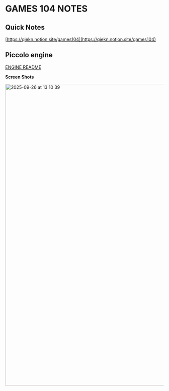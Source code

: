 # GAMES 104 NOTES

## Quick Notes

[https://qiekn.notion.site/games104](https://qiekn.notion.site/games104)

## Piccolo engine

[ENGINE README](Origin_README.md)

**Screen Shots**

<img width="1715" height="962" alt=" 2025-09-26 at 13 10 39" src="https://github.com/user-attachments/assets/6dcebb29-144e-415b-bfee-8d1755ed83bc" />
